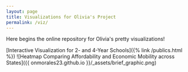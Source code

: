 ```yaml
---
layout: page
title: Visualizations for Olivia's Project
permalink: /viz/
---
```


Here begins the online repository for Olivia's pretty visualizations!

[Interactive Visualization for 2- and 4-Year Schools]({% link /publics.html %})
![Heatmap Comparing Affordability and Economic Mobility across States]({{ onmorales23.github.io }}/_assets/brief_graphic.png)


[jekyll-organization]: https://github.com/jekyll
